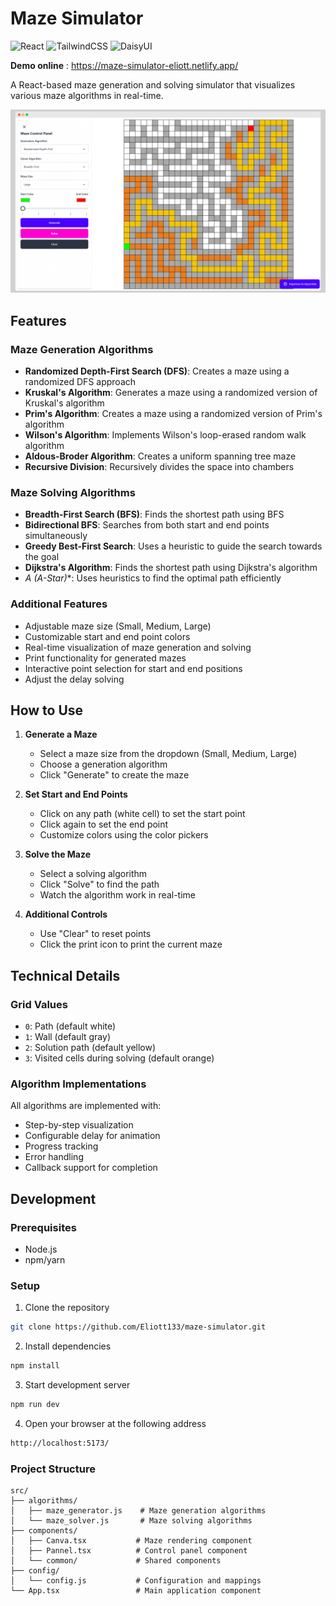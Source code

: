 # Maze Simulator

![React](https://img.shields.io/badge/React-61DAFB?style=for-the-badge&logo=react&logoColor=black) ![TailwindCSS](https://img.shields.io/badge/TailwindCSS-38B2AC?style=for-the-badge&logo=tailwindcss&logoColor=white) ![DaisyUI](https://img.shields.io/badge/DaisyUI-UI_Framework-FF00FF?style=for-the-badge&logo=daisyui&logoColor=white)

**Demo online** : https://maze-simulator-eliott.netlify.app/

A React-based maze generation and solving simulator that visualizes various maze algorithms in real-time.

![Maze Simulator](https://raw.githubusercontent.com/Eliott133/maze-simulator/refs/heads/main/src/screen/screen.png)

## Features

### Maze Generation Algorithms
- **Randomized Depth-First Search (DFS)**: Creates a maze using a randomized DFS approach
- **Kruskal's Algorithm**: Generates a maze using a randomized version of Kruskal's algorithm
- **Prim's Algorithm**: Creates a maze using a randomized version of Prim's algorithm
- **Wilson's Algorithm**: Implements Wilson's loop-erased random walk algorithm
- **Aldous-Broder Algorithm**: Creates a uniform spanning tree maze
- **Recursive Division**: Recursively divides the space into chambers

### Maze Solving Algorithms
- **Breadth-First Search (BFS)**: Finds the shortest path using BFS
- **Bidirectional BFS**: Searches from both start and end points simultaneously
- **Greedy Best-First Search**: Uses a heuristic to guide the search towards the goal
- **Dijkstra's Algorithm**: Finds the shortest path using Dijkstra's algorithm
- **A* (A-Star)**: Uses heuristics to find the optimal path efficiently

### Additional Features
- Adjustable maze size (Small, Medium, Large)
- Customizable start and end point colors
- Real-time visualization of maze generation and solving
- Print functionality for generated mazes
- Interactive point selection for start and end positions
- Adjust the delay solving

## How to Use

1. **Generate a Maze**
   - Select a maze size from the dropdown (Small, Medium, Large)
   - Choose a generation algorithm
   - Click "Generate" to create the maze

2. **Set Start and End Points**
   - Click on any path (white cell) to set the start point
   - Click again to set the end point
   - Customize colors using the color pickers

3. **Solve the Maze**
   - Select a solving algorithm
   - Click "Solve" to find the path
   - Watch the algorithm work in real-time

4. **Additional Controls**
   - Use "Clear" to reset points
   - Click the print icon to print the current maze

## Technical Details

### Grid Values
- `0`: Path (default white)
- `1`: Wall (default gray)
- `2`: Solution path (default yellow)
- `3`: Visited cells during solving (default orange)

### Algorithm Implementations
All algorithms are implemented with:
- Step-by-step visualization
- Configurable delay for animation
- Progress tracking
- Error handling
- Callback support for completion

## Development

### Prerequisites
- Node.js
- npm/yarn

### Setup
1) Clone the repository
```bash
git clone https://github.com/Eliott133/maze-simulator.git
```

2) Install dependencies
```bash
npm install
```

3) Start development server
```bash
npm run dev
```

4) Open your browser at the following address 
```bash
http://localhost:5173/
```

### Project Structure
```
src/
├── algorithms/
│   ├── maze_generator.js    # Maze generation algorithms
│   └── maze_solver.js       # Maze solving algorithms
├── components/
│   ├── Canva.tsx           # Maze rendering component
│   ├── Pannel.tsx          # Control panel component
│   └── common/             # Shared components
├── config/
│   └── config.js           # Configuration and mappings
└── App.tsx                 # Main application component
```
